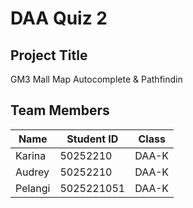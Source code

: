 # DAA Quiz 2

## Project Title
GM3 Mall Map Autocomplete & Pathfindin

## Team Members

| Name    | Student ID   | Class  |
|---------|--------------|--------|
| Karina  | 50252210     | DAA-K  |
| Audrey  | 50252210     | DAA-K  |
| Pelangi | 5025221051   | DAA-K  |